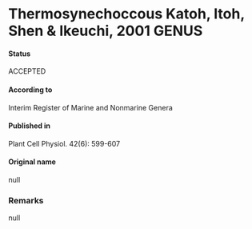 Thermosynechoccous Katoh, Itoh, Shen & Ikeuchi, 2001 GENUS
=======

#### Status
ACCEPTED

#### According to
Interim Register of Marine and Nonmarine Genera

#### Published in
Plant Cell Physiol. 42(6): 599-607

#### Original name
null

### Remarks
null